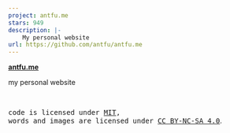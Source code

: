 ```yaml
---
project: antfu.me
stars: 949
description: |-
    My personal website
url: https://github.com/antfu/antfu.me
---
```


**[antfu.me](https://antfu.me)**

my personal website

<br>

<samp>code is licensed under <a href='./LICENSE'>MIT</a>,<br> words and images are licensed under <a href='https://creativecommons.org/licenses/by-nc-sa/4.0/'>CC BY-NC-SA 4.0</a></samp>.

